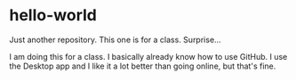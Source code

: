 # hello-world
Just another repository. This one is for a class. Surprise...

I am doing this for a class. I basically already know how to use GitHub. I use the Desktop app and I like it a lot better than going online, but that's fine.

